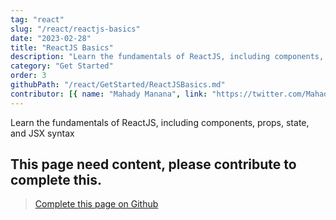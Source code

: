```yaml
---
tag: "react"
slug: "/react/reactjs-basics"
date: "2023-02-28"
title: "ReactJS Basics"
description: "Learn the fundamentals of ReactJS, including components, props, state, and JSX syntax"
category: "Get Started"
order: 3
githubPath: "/react/GetStarted/ReactJSBasics.md"
contributor: [{ name: "Mahady Manana", link: "https://twitter.com/MahadyManana" }]
---
```



Learn the fundamentals of ReactJS, including components, props, state, and JSX syntax

## This page need content, please contribute to complete this.


> <a href="https://github.com/mahady-manana/betatuto-docs/tree/main/docs/react/GetStarted/ReactJSBasics.md" target="_blank">Complete this page on Github</a>



